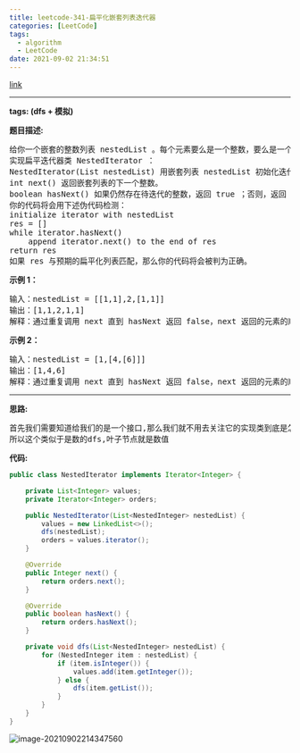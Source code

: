 ```yaml
---
title: leetcode-341-扁平化嵌套列表迭代器
categories: [LeetCode]
tags:
  - algorithm
  - LeetCode
date: 2021-09-02 21:34:51
---
```


[link](https://leetcode-cn.com/problems/flatten-nested-list-iterator/)

<hr/>

**tags: (dfs + 模拟)**

**题目描述:**

<pre>
给你一个嵌套的整数列表 nestedList 。每个元素要么是一个整数，要么是一个列表；该列表的元素也可能是整数或者是其他列表。请你实现一个迭代器将其扁平化，使之能够遍历这个列表中的所有整数。
实现扁平迭代器类 NestedIterator ：
NestedIterator(List<NestedInteger> nestedList) 用嵌套列表 nestedList 初始化迭代器。
int next() 返回嵌套列表的下一个整数。
boolean hasNext() 如果仍然存在待迭代的整数，返回 true ；否则，返回 false 。
你的代码将会用下述伪代码检测：
initialize iterator with nestedList
res = []
while iterator.hasNext()
    append iterator.next() to the end of res
return res
如果 res 与预期的扁平化列表匹配，那么你的代码将会被判为正确。
</pre>

**示例 1：**

<pre>
输入：nestedList = [[1,1],2,[1,1]]
输出：[1,1,2,1,1]
解释：通过重复调用 next 直到 hasNext 返回 false，next 返回的元素的顺序应该是: [1,1,2,1,1]。 
</pre>

**示例 2：**

<pre>
输入：nestedList = [1,[4,[6]]]
输出：[1,4,6]
解释：通过重复调用 next 直到 hasNext 返回 false，next 返回的元素的顺序应该是: [1,4,6]。
</pre>

****

**思路:**

<pre>
首先我们需要知道给我们的是一个接口,那么我们就不用去关注它的实现类到底是怎么样的!!!
所以这个类似于是数的dfs,叶子节点就是数值
</pre>

**代码:**

```java
public class NestedIterator implements Iterator<Integer> {

    private List<Integer> values;
    private Iterator<Integer> orders;

    public NestedIterator(List<NestedInteger> nestedList) {
        values = new LinkedList<>();
        dfs(nestedList);
        orders = values.iterator();
    }

    @Override
    public Integer next() {
        return orders.next();
    }

    @Override
    public boolean hasNext() {
        return orders.hasNext();
    }

    private void dfs(List<NestedInteger> nestedList) {
        for (NestedInteger item : nestedList) {
            if (item.isInteger()) {
                values.add(item.getInteger());
            } else {
                dfs(item.getList());
            }
        }
    }
}
```

![image-20210902214347560](https://gitee.com/cao_ziqiang/img/raw/master/20210902214347.png)

